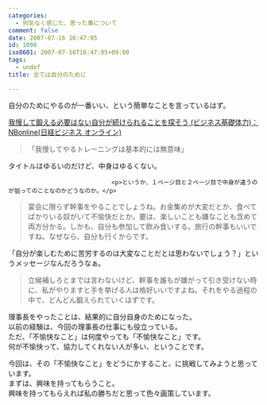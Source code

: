 ```yaml
---
categories:
  - 何気なく感じた、思った事について
comment: false
date: 2007-07-16 16:47:05
id: 1098
iso8601: 2007-07-16T16:47:05+09:00
tags:
  - undef
title: 全ては自分のために

---
```


<div class="entry-body">
                                 <p>自分のためにやるのが一番いい、という簡単なことを言っているはず。</p>

<p><a title="我慢して鍛える必要はない自分が続けられることを探そう (ビジネス基礎体力)：NBonline(日経ビジネス オンライン)" href="http://business.nikkeibp.co.jp/article/skillup/20070706/129248/">我慢して鍛える必要はない自分が続けられることを探そう (ビジネス基礎体力)：NBonline(日経ビジネス オンライン)</a><br /></p><blockquote>「我慢してやるトレーニングは基本的には無意味」</blockquote>

<p>タイトルはゆるいのだけど、中身はゆるくない。<br /></p>
                              
                                 <p>というか、１ページ目と２ページ目で中身が違うのが狙ってのことなのかどうなのか。</p>

<blockquote>宴会に限らず幹事をやることでしょうね。お金集めが大変だとか、食べてばかりいる奴がいて不愉快だとか。要は、楽しいことも嫌なことも含めて両方分かる。しかも、自分も参加して飲み食いする。旅行の幹事もいいですね。なぜなら、自分も行くからです。</blockquote>

<p>「自分が楽しむために苦労するのは大変なことだとは思わないでしょう？」というメッセージなんだろうなぁ。</p>

<blockquote>立候補しろとまでは言わないけど、幹事を誰もが嫌がって引き受けない時に、私がやりますと手を挙げる人は格好いいですよね。それをやる過程の中で、どんどん鍛えられていくはずです。</blockquote>

<p>理事長をやったことは、結果的に自分自身のためになった。<br />
以前の経験は、今回の理事長の仕事にも役立っている。<br />
ただ、「不愉快なこと」は何度やっても「不愉快なこと」です。<br />
何が不愉快って、協力してくれない人が多い、ということです。</p>

<p>今回は、その「不愉快なこと」をどうにかすること、に挑戦してみようと思っています。<br />
まずは、興味を持ってもらうこと。<br />
興味を持ってもらえれば私の勝ちだと思って色々画策しています。</p>
                              </div>
    	